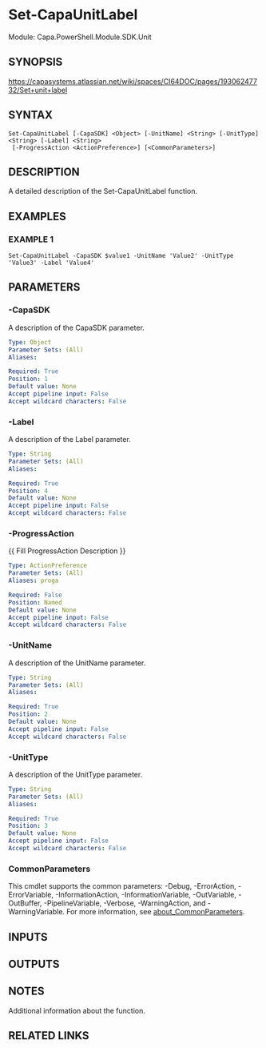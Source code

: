 # Set-CapaUnitLabel

Module: Capa.PowerShell.Module.SDK.Unit

## SYNOPSIS
https://capasystems.atlassian.net/wiki/spaces/CI64DOC/pages/19306247732/Set+unit+label

## SYNTAX

```
Set-CapaUnitLabel [-CapaSDK] <Object> [-UnitName] <String> [-UnitType] <String> [-Label] <String>
 [-ProgressAction <ActionPreference>] [<CommonParameters>]
```

## DESCRIPTION
A detailed description of the Set-CapaUnitLabel function.

## EXAMPLES

### EXAMPLE 1
```
Set-CapaUnitLabel -CapaSDK $value1 -UnitName 'Value2' -UnitType 'Value3' -Label 'Value4'
```

## PARAMETERS

### -CapaSDK
A description of the CapaSDK parameter.

```yaml
Type: Object
Parameter Sets: (All)
Aliases:

Required: True
Position: 1
Default value: None
Accept pipeline input: False
Accept wildcard characters: False
```

### -Label
A description of the Label parameter.

```yaml
Type: String
Parameter Sets: (All)
Aliases:

Required: True
Position: 4
Default value: None
Accept pipeline input: False
Accept wildcard characters: False
```

### -ProgressAction
{{ Fill ProgressAction Description }}

```yaml
Type: ActionPreference
Parameter Sets: (All)
Aliases: proga

Required: False
Position: Named
Default value: None
Accept pipeline input: False
Accept wildcard characters: False
```

### -UnitName
A description of the UnitName parameter.

```yaml
Type: String
Parameter Sets: (All)
Aliases:

Required: True
Position: 2
Default value: None
Accept pipeline input: False
Accept wildcard characters: False
```

### -UnitType
A description of the UnitType parameter.

```yaml
Type: String
Parameter Sets: (All)
Aliases:

Required: True
Position: 3
Default value: None
Accept pipeline input: False
Accept wildcard characters: False
```

### CommonParameters
This cmdlet supports the common parameters: -Debug, -ErrorAction, -ErrorVariable, -InformationAction, -InformationVariable, -OutVariable, -OutBuffer, -PipelineVariable, -Verbose, -WarningAction, and -WarningVariable. For more information, see [about_CommonParameters](http://go.microsoft.com/fwlink/?LinkID=113216).

## INPUTS

## OUTPUTS

## NOTES
Additional information about the function.

## RELATED LINKS
